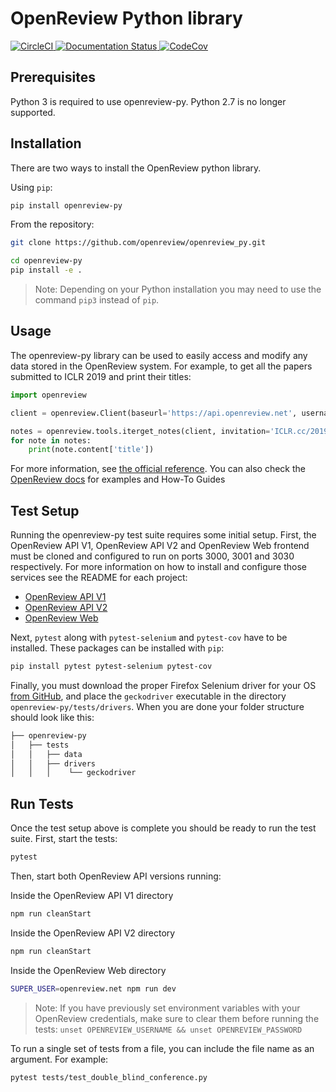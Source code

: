 OpenReview Python library
=========================

[
![CircleCI](https://circleci.com/gh/openreview/openreview-py.svg?style=svg)
](https://circleci.com/gh/openreview/openreview-py)
[
![Documentation Status](https://readthedocs.org/projects/openreview-py/badge/?version=latest)
](https://openreview-py.readthedocs.io/en/latest/?badge=latest)
[
![CodeCov](https://codecov.io/gh/openreview/openreview-py/branch/master/graph/badge.svg)
](https://codecov.io/gh/openreview/openreview-py)

Prerequisites
-------------

Python 3 is required to use openreview-py. Python 2.7 is no longer supported.


Installation
------------

There are two ways to install the OpenReview python library.

Using `pip`:

```bash
pip install openreview-py
```

From the repository:

```bash
git clone https://github.com/openreview/openreview_py.git

cd openreview-py
pip install -e .
```

> Note: Depending on your Python installation you may need to use the command  `pip3` instead of `pip`.

Usage
-----

The openreview-py library can be used to easily access and modify any data stored in the OpenReview system. For example, to get all the papers submitted to ICLR 2019 and print their titles:

```python
import openreview

client = openreview.Client(baseurl='https://api.openreview.net', username='username', password='password')

notes = openreview.tools.iterget_notes(client, invitation='ICLR.cc/2019/Conference/-/Blind_Submission')
for note in notes:
    print(note.content['title'])
```

For more information, see [the official reference](https://openreview-py.readthedocs.io/en/latest/).
You can also check the [OpenReview docs](https://docs.openreview.net/getting-started/using-the-api/installing-and-instantiating-the-python-client) for examples and How-To Guides

Test Setup
----------

Running the openreview-py test suite requires some initial setup. First, the OpenReview API V1, OpenReview API V2 and OpenReview Web frontend must be cloned and configured to run on ports 3000, 3001 and 3030 respectively. For more information on how to install and configure those services see the README for each project:

- [OpenReview API V1](https://github.com/openreview/openreview-api-v1)
- [OpenReview API V2](https://github.com/openreview/openreview-api)
- [OpenReview Web](https://github.com/openreview/openreview-web)

Next, `pytest` along with `pytest-selenium` and `pytest-cov` have to be installed. These packages can be installed with `pip`:

```bash
pip install pytest pytest-selenium pytest-cov
```

Finally, you must download the proper Firefox Selenium driver for your OS [from GitHub](https://github.com/mozilla/geckodriver/releases), and place the `geckodriver` executable in the directory `openreview-py/tests/drivers`. When you are done your folder structure should look like this:

```bash
├── openreview-py
│   ├── tests
│   │   ├── data
│   │   ├── drivers
│   │   │    └── geckodriver
```

Run Tests
---------

Once the test setup above is complete you should be ready to run the test suite. First, start the tests:

```bash
pytest
```

Then, start both OpenReview API versions running:


Inside the OpenReview API V1 directory
```bash
npm run cleanStart
```

Inside the OpenReview API V2 directory
```bash
npm run cleanStart
```

Inside the OpenReview Web directory
```bash
SUPER_USER=openreview.net npm run dev
```


> Note: If you have previously set environment variables with your OpenReview credentials, make sure to clear them before running the tests: `unset OPENREVIEW_USERNAME && unset OPENREVIEW_PASSWORD`

To run a single set of tests from a file, you can include the file name as an argument. For example:

```bash
pytest tests/test_double_blind_conference.py
```

